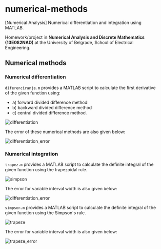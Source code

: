 # numerical-methods
[Numerical Analysis] Numerical differentiation and integration using MATLAB.

Homework/project in **Numerical Analysis and Discrete Mathematics (13E082NAD)** at the University of Belgrade, School of Electrical Engineering.

## Numerical methods

### Numerical differentiation

```diferenciranje.m``` provides a MATLAB script to calculate the first derivative of the given function using:
* a) forward divided difference method
* b) backward divided difference method
* c) central divided difference method.

![differentiation](Charts/differentiation.png)

The error of these numerical methods are also given below:

![differentiation_error](Charts/differentiation_error.png)

### Numerical integration

```trapez.m``` provides a MATLAB script to calculate the definite integral of the given function using the trapezoidal rule.

![simpson](Charts/simpson.png)

The error for variable interval width is also given below:

![differentiation_error](Charts/differentiation_error.png)

```simpson.m``` provides a MATLAB script to calculate the definite integral of the given function using the Simpson's rule.

![trapeze](Charts/trapeze.png)

The error for variable interval width is also given below:

![trapeze_error](Charts/trapeze_error.png)
